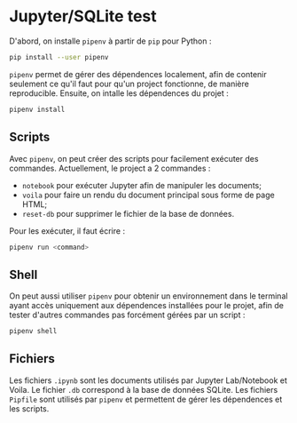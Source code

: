 # Jupyter/SQLite test

D'abord, on installe `pipenv` à partir de `pip` pour Python :

```sh
pip install --user pipenv
```

`pipenv` permet de gérer des dépendences localement, afin de contenir seulement
ce qu'il faut pour qu'un project fonctionne, de manière reproducible.
Ensuite, on intalle les dépendences du projet :

```sh
pipenv install
```

## Scripts

Avec `pipenv`, on peut créer des scripts pour facilement exécuter des commandes.
Actuellement, le project a 2 commandes :

- `notebook` pour exécuter Jupyter afin de manipuler les documents;
- `voila` pour faire un rendu du document principal sous forme de page HTML;
- `reset-db` pour supprimer le fichier de la base de données.

Pour les exécuter, il faut écrire :

```sh
pipenv run <command>
```

## Shell

On peut aussi utiliser `pipenv` pour obtenir un environnement dans le terminal
ayant accès uniquement aux dépendences installées pour le projet, afin de tester
d'autres commandes pas forcément gérées par un script :

```sh
pipenv shell
```

## Fichiers

Les fichiers `.ipynb` sont les documents utilisés par Jupyter Lab/Notebook et
Voila. Le fichier `.db` correspond à la base de données SQLite. Les fichiers
`Pipfile` sont utilisés par `pipenv` et permettent de gérer les dépendences et
les scripts.